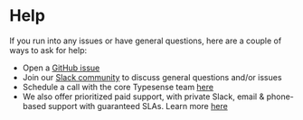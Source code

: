 # Help

If you run into any issues or have general questions, here are a couple of ways to ask for help:

- Open a [GitHub issue](https://github.com/typesense/typesense/issues)
- Join our [Slack community](https://join.slack.com/t/typesense-community/shared_invite/zt-2fetvh0pw-ft5y2YQlq4l_bPhhqpjXig) to discuss general questions and/or issues
- Schedule a call with the core Typesense team [here](https://calendly.com/jason-typesense/typesense-office-hours)
- We also offer prioritized paid support, with private Slack, email & phone-based support with guaranteed SLAs. Learn more [here](https://typesense.org/support)
